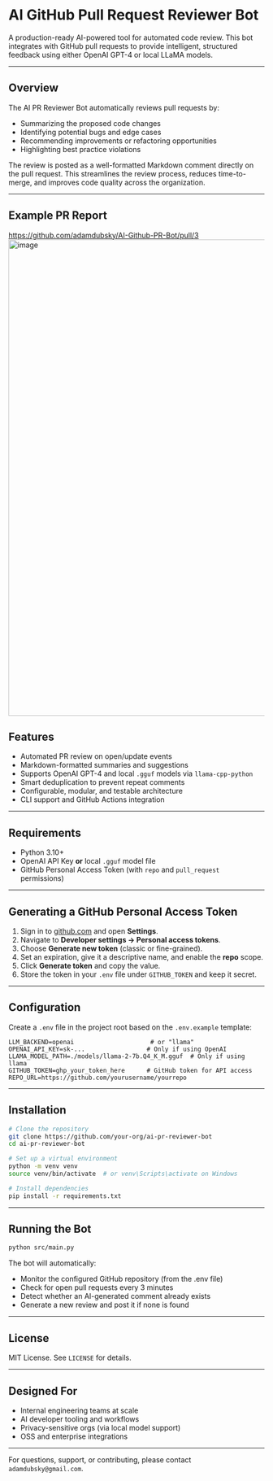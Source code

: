 # AI GitHub Pull Request Reviewer Bot

A production-ready AI-powered tool for automated code review. This bot integrates with GitHub pull requests to provide intelligent, structured feedback using either OpenAI GPT-4 or local LLaMA models.

---

## Overview

The AI PR Reviewer Bot automatically reviews pull requests by:
- Summarizing the proposed code changes
- Identifying potential bugs and edge cases
- Recommending improvements or refactoring opportunities
- Highlighting best practice violations

The review is posted as a well-formatted Markdown comment directly on the pull request. This streamlines the review process, reduces time-to-merge, and improves code quality across the organization.

---

## Example PR Report
https://github.com/adamdubsky/AI-Github-PR-Bot/pull/3
<img width="937" alt="image" src="https://github.com/user-attachments/assets/0f10d2c7-d9b9-4d44-bb2b-f0fda7b9abff" />


## Features

- Automated PR review on open/update events
- Markdown-formatted summaries and suggestions
- Supports OpenAI GPT-4 and local `.gguf` models via `llama-cpp-python`
- Smart deduplication to prevent repeat comments
- Configurable, modular, and testable architecture
- CLI support and GitHub Actions integration

---

## Requirements

- Python 3.10+
- OpenAI API Key **or** local `.gguf` model file
- GitHub Personal Access Token (with `repo` and `pull_request` permissions)

---

## Generating a GitHub Personal Access Token

1. Sign in to [github.com](https://github.com) and open **Settings**.
2. Navigate to **Developer settings → Personal access tokens**.
3. Choose **Generate new token** (classic or fine-grained).
4. Set an expiration, give it a descriptive name, and enable the **repo** scope.
5. Click **Generate token** and copy the value.
6. Store the token in your `.env` file under `GITHUB_TOKEN` and keep it secret.

---

## Configuration

Create a `.env` file in the project root based on the `.env.example` template:

```env
LLM_BACKEND=openai                     # or "llama"
OPENAI_API_KEY=sk-...                 # Only if using OpenAI
LLAMA_MODEL_PATH=./models/llama-2-7b.Q4_K_M.gguf  # Only if using llama
GITHUB_TOKEN=ghp_your_token_here      # GitHub token for API access
REPO_URL=https://github.com/yourusername/yourrepo
```

---

## Installation

```bash
# Clone the repository
git clone https://github.com/your-org/ai-pr-reviewer-bot
cd ai-pr-reviewer-bot

# Set up a virtual environment
python -m venv venv
source venv/bin/activate  # or venv\Scripts\activate on Windows

# Install dependencies
pip install -r requirements.txt
```

---

## Running the Bot

```bash
python src/main.py
```
The bot will automatically:
- Monitor the configured GitHub repository (from the .env file)
- Check for open pull requests every 3 minutes
- Detect whether an AI-generated comment already exists
- Generate a new review and post it if none is found



---

## License

MIT License. See `LICENSE` for details.

---

## Designed For

- Internal engineering teams at scale
- AI developer tooling and workflows
- Privacy-sensitive orgs (via local model support)
- OSS and enterprise integrations

---

For questions, support, or contributing, please contact `adamdubsky@gmail.com`.
